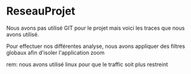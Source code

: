 # ReseauProjet

Nous avons pas utilisé GIT pour le projet mais voici les traces que nous avons utilisé.

Pour effectuer nos différentes analyse, nous avons appliquer des filtres globaux afin d'isoler l'application zoom  

rem: nous avons utilisé linux pour que le traffic soit plus restreint
